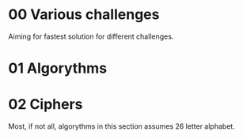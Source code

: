 # 00 Various challenges

Aiming for fastest solution for different challenges.

# 01 Algorythms



# 02 Ciphers

Most, if not all, algorythms in this section assumes 26 letter alphabet.